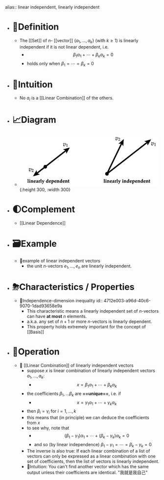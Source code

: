 alias:: linear independent, linearly independent

- # 📝Definition
	- The [[Set]] of $n$- [[vector]] $\{a_1, ..., a_k\}$ (with $k\geq1$) is linearly independent if it is not linear dependent, i.e.
		- $$
		  \beta_1\alpha_1+\cdots+\beta_k\alpha_k=0
		  $$
		- holds only when $\beta_1=\cdots=\beta_k=0$
- # 🧠Intuition
	- No $a_i$ is a [[Linear Combination]] of the others.
- # 📈Diagram
	- ![name](../assets/linear_independence.png){:height 300, :width 300}
- # 🌓Complement
	- [[Linear Dependence]]
- # 🗃Example
	- 📌example of linear independent vectors
		- the unit $n$-vectors $e_1,...,e_n$ are linearly independent.
- # ⛈Characteristics / Properties
	- 📌Independence-dimension inequality
	  id:: 4712e003-a96d-40c6-9070-1dad93658e9a
		- This characteristic means a linearly independent set of $n$-vectors can have **at most** $n$ elements.
		- a.k.a. any set of $n + 1$ or more $n$-vectors is linearly dependent.
		- This property holds extremely important for the concept of [[Basis]]
- # 💫Operation
	- 📌 [[Linear Combination]] of linearly independent vectors
		- suppose $x$ is linear combination of linearly independent vectors $a_1,...,a_k$:
			- $$
			  x=\beta_1\alpha_1+\cdots+\beta_k\alpha_k
			  $$
		- the coefficients $\beta_1,...\beta_k$ are **==unique==**, i.e. if
			- $$
			  x=\gamma_1\alpha_1+\cdots+\gamma_k\alpha_k
			  $$
		- then $\beta_i=\gamma_i$ for $i=1,...,k$
		- this means that (in principle) we can deduce the coefficients from $x$
		- to see why, note that
			- $$
			  (\beta_1-\gamma_1)\alpha_1+\cdots+(\beta_k-\gamma_k)\alpha_k=0
			  $$
			- and so (by linear independence) $\beta_1-\gamma_1=\cdots=\beta_k-\gamma_k=0$
		- The inverse is also true: If each linear combination of a list of vectors can only be expressed as a linear combination with one set of coefficients, then the list of vectors is linearly independent.
		- 🧠Intuition: You can't find another vector which has the same output unless their coefficients are identical. "我就是我自己"